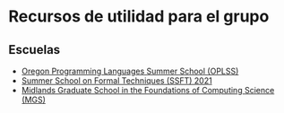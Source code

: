 # Recursos de utilidad para el grupo

## Escuelas

* [Oregon Programming Languages Summer School (OPLSS)](https://www.cs.uoregon.edu/research/summerschool/summer22/)
* [Summer School on Formal Techniques (SSFT) 2021](https://fm.csl.sri.com/SSFT21/)
* [Midlands Graduate School in the Foundations of Computing Science (MGS)](http://www.cs.nott.ac.uk/MGS/)
